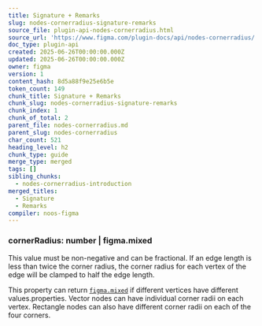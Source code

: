 ```yaml
---
title: Signature + Remarks
slug: nodes-cornerradius-signature-remarks
source_file: plugin-api-nodes-cornerradius.html
source_url: 'https://www.figma.com/plugin-docs/api/nodes-cornerradius/'
doc_type: plugin-api
created: 2025-06-26T00:00:00.000Z
updated: 2025-06-26T00:00:00.000Z
owner: figma
version: 1
content_hash: 8d5a88f9e25e6b5e
token_count: 149
chunk_title: Signature + Remarks
chunk_slug: nodes-cornerradius-signature-remarks
chunk_index: 1
chunk_of_total: 2
parent_file: nodes-cornerradius.md
parent_slug: nodes-cornerradius
char_count: 521
heading_level: h2
chunk_type: guide
merge_type: merged
tags: []
sibling_chunks:
  - nodes-cornerradius-introduction
merged_titles:
  - Signature
  - Remarks
compiler: noos-figma
---
```


### cornerRadius: number | figma.mixed

This value must be non-negative and can be fractional. If an edge length is less than twice the corner radius, the corner radius for each vertex of the edge will be clamped to half the edge length.

This property can return [`figma.mixed`](/plugin-docs/api/properties/figma-mixed/) if different vertices have different values.properties. Vector nodes can have individual corner radii on each vertex. Rectangle nodes can also have different corner radii on each of the four corners.
